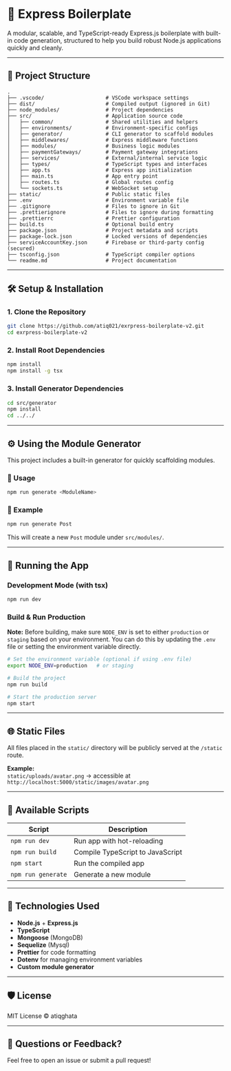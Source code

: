 # 🚀 Express Boilerplate

A modular, scalable, and TypeScript-ready Express.js boilerplate with built-in code generation, structured to help you build robust Node.js applications quickly and cleanly.

---

## 📁 Project Structure

```
.
├── .vscode/                    # VSCode workspace settings
├── dist/                       # Compiled output (ignored in Git)
├── node_modules/               # Project dependencies
├── src/                        # Application source code
│   ├── common/                 # Shared utilities and helpers
│   ├── environments/           # Environment-specific configs
│   ├── generator/              # CLI generator to scaffold modules
│   ├── middlewares/            # Express middleware functions
│   ├── modules/                # Business logic modules
│   ├── paymentGateways/        # Payment gateway integrations
│   ├── services/               # External/internal service logic
│   ├── types/                  # TypeScript types and interfaces
│   ├── app.ts                  # Express app initialization
│   ├── main.ts                 # App entry point
│   ├── routes.ts               # Global routes config
│   └── sockets.ts              # WebSocket setup
├── static/                     # Public static files
├── .env                        # Environment variable file
├── .gitignore                  # Files to ignore in Git
├── .prettierignore             # Files to ignore during formatting
├── .prettierrc                 # Prettier configuration
├── build.ts                    # Optional build entry
├── package.json                # Project metadata and scripts
├── package-lock.json           # Locked versions of dependencies
├── serviceAccountKey.json      # Firebase or third-party config (secured)
├── tsconfig.json               # TypeScript compiler options
└── readme.md                   # Project documentation
```

---

## 🛠️ Setup & Installation

### 1. Clone the Repository

```bash
git clone https://github.com/atiq021/exrpress-boilerplate-v2.git
cd exrpress-boilerplate-v2
```

### 2. Install Root Dependencies

```bash
npm install
npm install -g tsx
```

### 3. Install Generator Dependencies

```bash
cd src/generator
npm install
cd ../../
```

---

## ⚙️ Using the Module Generator

This project includes a built-in generator for quickly scaffolding modules.

### 📌 Usage

```bash
npm run generate <ModuleName>
```

### 📌 Example

```bash
npm run generate Post
```

This will create a new `Post` module under `src/modules/`.

---

## 🚀 Running the App

### Development Mode (with tsx)

```bash
npm run dev
```

### Build & Run Production

**Note:** Before building, make sure `NODE_ENV` is set to either `production` or `staging` based on your environment. You can do this by updating the `.env` file or setting the environment variable directly.

```bash
# Set the environment variable (optional if using .env file)
export NODE_ENV=production   # or staging

# Build the project
npm run build

# Start the production server
npm start

```

---

## 🌐 Static Files

All files placed in the `static/` directory will be publicly served at the `/static` route.

**Example:**  
`static/uploads/avatar.png` → accessible at `http://localhost:5000/static/images/avatar.png`

---

## 📜 Available Scripts

| Script             | Description                      |
| ------------------ | -------------------------------- |
| `npm run dev`      | Run app with hot-reloading       |
| `npm run build`    | Compile TypeScript to JavaScript |
| `npm start`        | Run the compiled app             |
| `npm run generate` | Generate a new module            |

---

## 🧪 Technologies Used

- **Node.js** + **Express.js**
- **TypeScript**
- **Mongoose** (MongoDB)
- **Sequelize** (Mysql)
- **Prettier** for code formatting
- **Dotenv** for managing environment variables
- **Custom module generator**

---

## 🛡️ License

MIT License © atiqghata

---

## 💬 Questions or Feedback?

Feel free to open an issue or submit a pull request!
